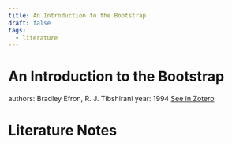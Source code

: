 ```yaml
---
title: An Introduction to the Bootstrap
draft: false
tags:
  - literature
---
```


# An Introduction to the Bootstrap
authors: Bradley Efron, R. J. Tibshirani
year: 1994
[See in Zotero](zotero://select/items/@efron1994)

# Literature Notes
